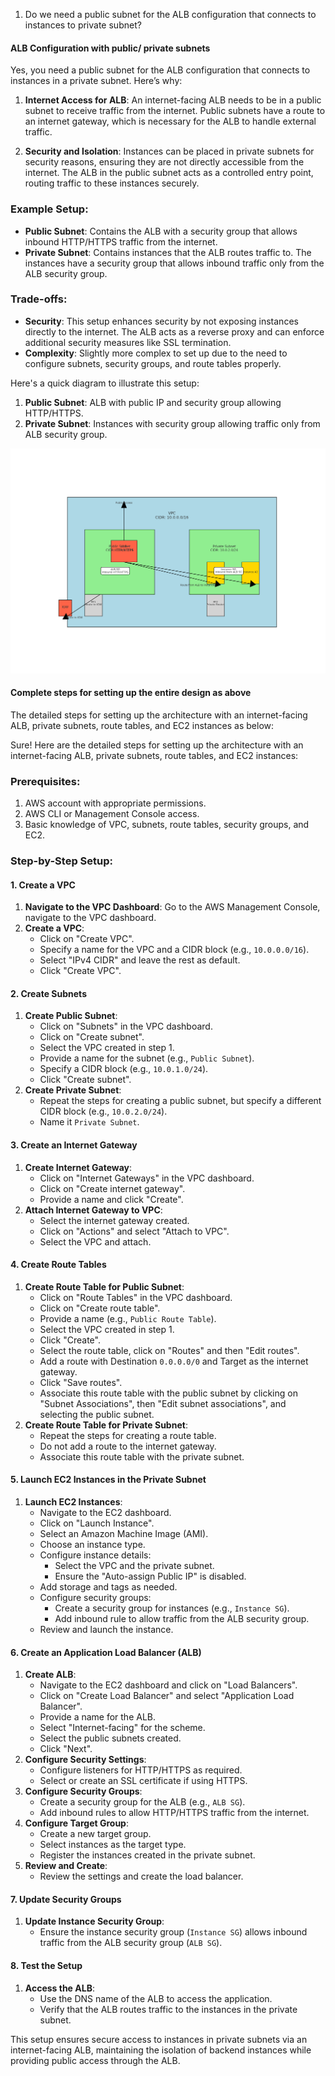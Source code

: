 1. Do we need a public subnet for the ALB configuration that connects to instances to private subnet?

#### ALB Configuration with public/ private subnets
      
Yes, you need a public subnet for the ALB configuration that connects to instances in a private subnet. Here’s why:

1. **Internet Access for ALB**: An internet-facing ALB needs to be in a public subnet to receive traffic from the internet. Public subnets have a route to an internet gateway, which is necessary for the ALB to handle external traffic.

2. **Security and Isolation**: Instances can be placed in private subnets for security reasons, ensuring they are not directly accessible from the internet. The ALB in the public subnet acts as a controlled entry point, routing traffic to these instances securely.

### Example Setup:

- **Public Subnet**: Contains the ALB with a security group that allows inbound HTTP/HTTPS traffic from the internet.
- **Private Subnet**: Contains instances that the ALB routes traffic to. The instances have a security group that allows inbound traffic only from the ALB security group.

### Trade-offs:

- **Security**: This setup enhances security by not exposing instances directly to the internet. The ALB acts as a reverse proxy and can enforce additional security measures like SSL termination.
- **Complexity**: Slightly more complex to set up due to the need to configure subnets, security groups, and route tables properly.

Here's a quick diagram to illustrate this setup:

1. **Public Subnet**: ALB with public IP and security group allowing HTTP/HTTPS.
2. **Private Subnet**: Instances with security group allowing traffic only from ALB security group.

    
![alt text](image-1.png)

#### Complete steps for setting up the entire design as above


The detailed steps for setting up the architecture with an internet-facing ALB, private subnets, route tables, and EC2 instances as below:

Sure! Here are the detailed steps for setting up the architecture with an internet-facing ALB, private subnets, route tables, and EC2 instances:

### Prerequisites:
1. AWS account with appropriate permissions.
2. AWS CLI or Management Console access.
3. Basic knowledge of VPC, subnets, route tables, security groups, and EC2.

### Step-by-Step Setup:

#### 1. Create a VPC
1. **Navigate to the VPC Dashboard**: Go to the AWS Management Console, navigate to the VPC dashboard.
2. **Create a VPC**: 
   - Click on "Create VPC".
   - Specify a name for the VPC and a CIDR block (e.g., `10.0.0.0/16`).
   - Select "IPv4 CIDR" and leave the rest as default.
   - Click "Create VPC".

#### 2. Create Subnets
1. **Create Public Subnet**:
   - Click on "Subnets" in the VPC dashboard.
   - Click on "Create subnet".
   - Select the VPC created in step 1.
   - Provide a name for the subnet (e.g., `Public Subnet`).
   - Specify a CIDR block (e.g., `10.0.1.0/24`).
   - Click "Create subnet".
2. **Create Private Subnet**:
   - Repeat the steps for creating a public subnet, but specify a different CIDR block (e.g., `10.0.2.0/24`).
   - Name it `Private Subnet`.

#### 3. Create an Internet Gateway
1. **Create Internet Gateway**:
   - Click on "Internet Gateways" in the VPC dashboard.
   - Click on "Create internet gateway".
   - Provide a name and click "Create".
2. **Attach Internet Gateway to VPC**:
   - Select the internet gateway created.
   - Click on "Actions" and select "Attach to VPC".
   - Select the VPC and attach.

#### 4. Create Route Tables
1. **Create Route Table for Public Subnet**:
   - Click on "Route Tables" in the VPC dashboard.
   - Click on "Create route table".
   - Provide a name (e.g., `Public Route Table`).
   - Select the VPC created in step 1.
   - Click "Create".
   - Select the route table, click on "Routes" and then "Edit routes".
   - Add a route with Destination `0.0.0.0/0` and Target as the internet gateway.
   - Click "Save routes".
   - Associate this route table with the public subnet by clicking on "Subnet Associations", then "Edit subnet associations", and selecting the public subnet.
2. **Create Route Table for Private Subnet**:
   - Repeat the steps for creating a route table.
   - Do not add a route to the internet gateway.
   - Associate this route table with the private subnet.

#### 5. Launch EC2 Instances in the Private Subnet
1. **Launch EC2 Instances**:
   - Navigate to the EC2 dashboard.
   - Click on "Launch Instance".
   - Select an Amazon Machine Image (AMI).
   - Choose an instance type.
   - Configure instance details:
     - Select the VPC and the private subnet.
     - Ensure the "Auto-assign Public IP" is disabled.
   - Add storage and tags as needed.
   - Configure security groups:
     - Create a security group for instances (e.g., `Instance SG`).
     - Add inbound rule to allow traffic from the ALB security group.
   - Review and launch the instance.

#### 6. Create an Application Load Balancer (ALB)
1. **Create ALB**:
   - Navigate to the EC2 dashboard and click on "Load Balancers".
   - Click on "Create Load Balancer" and select "Application Load Balancer".
   - Provide a name for the ALB.
   - Select "Internet-facing" for the scheme.
   - Select the public subnets created.
   - Click "Next".
2. **Configure Security Settings**:
   - Configure listeners for HTTP/HTTPS as required.
   - Select or create an SSL certificate if using HTTPS.
3. **Configure Security Groups**:
   - Create a security group for the ALB (e.g., `ALB SG`).
   - Add inbound rules to allow HTTP/HTTPS traffic from the internet.
4. **Configure Target Group**:
   - Create a new target group.
   - Select instances as the target type.
   - Register the instances created in the private subnet.
5. **Review and Create**:
   - Review the settings and create the load balancer.

#### 7. Update Security Groups
1. **Update Instance Security Group**:
   - Ensure the instance security group (`Instance SG`) allows inbound traffic from the ALB security group (`ALB SG`).

#### 8. Test the Setup
1. **Access the ALB**:
   - Use the DNS name of the ALB to access the application.
   - Verify that the ALB routes traffic to the instances in the private subnet.

This setup ensures secure access to instances in private subnets via an internet-facing ALB, maintaining the isolation of backend instances while providing public access through the ALB.
